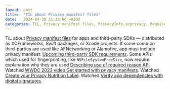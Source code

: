```yaml
---
layout: post
title:  "TIL about Privacy manifest files"
date:   2024-04-30 21:38:00 +0200
categories: TIL, Privacy manifest files, PrivacyInfo.xcprivacy, Required reason API, Privacy Nutrition Label
---
```

TIL about [Privacy manifest files](https://developer.apple.com/documentation/bundleresources/privacy_manifest_files) for apps and third-party SDKs — distributed as XCFrameworks, Swift packages, or Xcode projects. If some common third-parties are used like AFNetworking or Alamofire, app must include privacy manifest: [Upcoming third-party SDK requirements](https://developer.apple.com/support/third-party-SDK-requirements/). Some APIs which used for fingerprinting, like `NSFileSystemFreeSize`, now require explanation why they are used [Describing use of required reason API](https://developer.apple.com/documentation/bundleresources/privacy_manifest_files/describing_use_of_required_reason_api). Watched [WWDC 2023 video Get started with privacy manifests](https://developer.apple.com/videos/play/wwdc2023/10060/). Watched [Create your Privacy Nutrition Label](https://developer.apple.com/videos/play/wwdc2022/10167). Watched [Verify app dependencies with digital signatures](https://developer.apple.com/videos/play/wwdc2023/10061).
